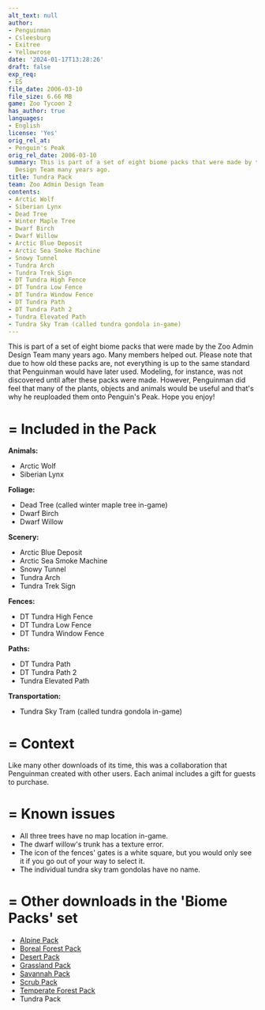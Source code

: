 ```yaml
---
alt_text: null
author:
- Penguinman
- Csleesburg
- Exitree
- Yellowrose
date: '2024-01-17T13:28:26'
draft: false
exp_req:
- ES
file_date: 2006-03-10
file_size: 6.66 MB
game: Zoo Tycoon 2
has_author: true
languages:
- English
license: 'Yes'
orig_rel_at:
- Penguin's Peak
orig_rel_date: 2006-03-10
summary: This is part of a set of eight biome packs that were made by the Zoo Admin
  Design Team many years ago.
title: Tundra Pack
team: Zoo Admin Design Team
contents:
- Arctic Wolf
- Siberian Lynx
- Dead Tree
- Winter Maple Tree
- Dwarf Birch
- Dwarf Willow
- Arctic Blue Deposit
- Arctic Sea Smoke Machine
- Snowy Tunnel
- Tundra Arch
- Tundra Trek Sign
- DT Tundra High Fence
- DT Tundra Low Fence
- DT Tundra Window Fence
- DT Tundra Path
- DT Tundra Path 2
- Tundra Elevated Path
- Tundra Sky Tram (called tundra gondola in-game)
---
```

This is part of a set of eight biome packs that were made by the Zoo Admin Design Team many years ago. Many members helped out. Please note that due to how old these packs are, not everything is up to the same standard that Penguinman would have later used. Modeling, for instance, was not discovered until after these packs were made. However, Penguinman did feel that many of the plants, objects and animals would be useful and that's why he reuploaded them onto Penguin's Peak. Hope you enjoy!

=
Included in the Pack
=

**Animals:**
- Arctic Wolf
- Siberian Lynx

**Foliage:**
- Dead Tree (called winter maple tree in-game)
- Dwarf Birch
- Dwarf Willow

**Scenery:**
- Arctic Blue Deposit
- Arctic Sea Smoke Machine
- Snowy Tunnel
- Tundra Arch
- Tundra Trek Sign

**Fences:**
- DT Tundra High Fence
- DT Tundra Low Fence
- DT Tundra Window Fence

**Paths:**
- DT Tundra Path
- DT Tundra Path 2
- Tundra Elevated Path

**Transportation:**
- Tundra Sky Tram (called tundra gondola in-game)

=
Context
=

Like many other downloads of its time, this was a collaboration that Penguinman created with other users. Each animal includes a gift for guests to purchase.

=
Known issues
=

- All three trees have no map location in-game.
- The dwarf willow's trunk has a texture error.
- The icon of the fences' gates is a white square, but you would only see it if you go out of your way to select it.
- The individual tundra sky tram gondolas have no name.

=
Other downloads in the 'Biome Packs' set
=

- [Alpine Pack](<https://www.zooberry.org/mods/zt2/expansive-packs/alpine-pack/>)
- [Boreal Forest Pack](<https://www.zooberry.org/mods/zt2/expansive-packs/boreal-forest-pack/>)
- [Desert Pack](<https://www.zooberry.org/mods/zt2/expansive-packs/desert-pack/>)
- [Grassland Pack](<https://www.zooberry.org/mods/zt2/expansive-packs/grassland-pack/>)
- [Savannah Pack](<https://www.zooberry.org/mods/zt2/expansive-packs/savannah-pack/>)
- [Scrub Pack](<https://www.zooberry.org/mods/zt2/expansive-packs/scrub-pack/>)
- [Temperate Forest Pack](<https://www.zooberry.org/mods/zt2/expansive-packs/temperate-forest-pack/>)
- Tundra Pack